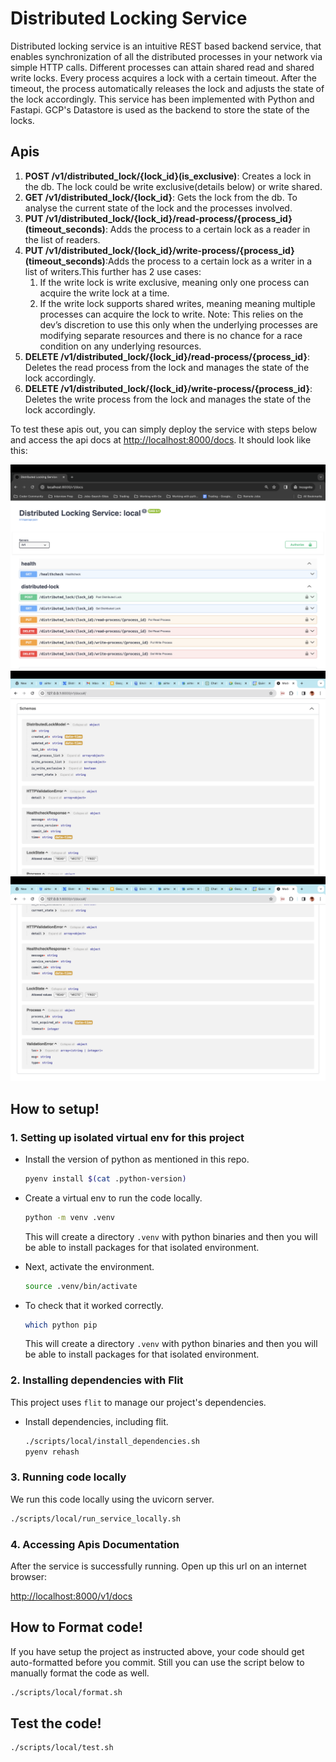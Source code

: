 # Distributed Locking Service
Distributed locking service is an intuitive REST based backend service, that enables synchronization of all the distributed processes in your network via simple HTTP calls.
Different processes can attain shared read and shared write locks. Every process acquires a lock with a certain timeout.
After the timeout, the process automatically releases the lock and adjusts the state of the lock accordingly.
This service has been implemented with Python and Fastapi. GCP's Datastore is used as the backend to store the state of the locks.


## Apis
1. **POST /v1/distributed_lock/{lock_id}(is_exclusive)**: Creates a lock in the db. The lock could be write exclusive(details below) or write shared.
2. **GET /v1/distributed_lock/{lock_id}**: Gets the lock from the db. To analyse the current state of the lock and the processes involved.
3. **PUT /v1/distributed_lock/{lock_id}/read-process/{process_id}(timeout_seconds)**: Adds the process to a certain lock as a reader in the list of readers.
4. **PUT /v1/distributed_lock/{lock_id}/write-process/{process_id}(timeout_seconds)**:Adds the process to a certain lock as a writer in a list of writers.This further has 2 use cases:
   1. If the write lock is write exclusive, meaning only one process can acquire the write lock at a time.
   2. If the write lock supports shared writes, meaning meaning multiple processes can acquire the lock to write. Note: This relies on the dev’s discretion to use this only when the underlying processes are modifying separate resources and there is no chance for a race condition on any underlying resources.
5. **DELETE /v1/distributed_lock/{lock_id}/read-process/{process_id}**: Deletes the read process from the lock and manages the state of the lock accordingly.
6. **DELETE /v1/distributed_lock/{lock_id}/write-process/{process_id}**: Deletes the write process from the lock and manages the state of the lock accordingly.

To test these apis out, you can simply deploy the service with steps below and access the api docs at [http://localhost:8000/docs](http://localhost:8000/docs).
It should look like this:

![APIs Screenshot](https://github.com/shubham-arora-18/distributed-locking-service/blob/main/api_screenshot1.png?raw=true)
![APIs Screenshot](https://github.com/shubham-arora-18/distributed-locking-service/blob/main/api_screenshot2.png?raw=true)
![APIs Screenshot](https://github.com/shubham-arora-18/distributed-locking-service/blob/main/api_screenshot3.png?raw=true)
## How to setup!

### 1. Setting up isolated virtual env for this project

- Install the version of python as mentioned in this repo.

    ```sh
    pyenv install $(cat .python-version)
    ```


- Create a virtual env to run the code locally.
    ```sh
    python -m venv .venv
    ```

    This will create a directory `.venv` with python binaries and then you will be able to install packages for that isolated environment.


- Next, activate the environment.

    ```sh
    source .venv/bin/activate
    ```

- To check that it worked correctly.

    ```sh
    which python pip
    ```

    This will create a directory `.venv` with python binaries and then you will be able to install packages for that isolated environment.

### 2. Installing dependencies with Flit

This project uses `flit` to manage our project's dependencies.

- Install dependencies, including flit.

    ```sh
    ./scripts/local/install_dependencies.sh
    pyenv rehash
    ```

### 3. Running code locally

We run this code locally using the uvicorn server.

  ```sh
  ./scripts/local/run_service_locally.sh
  ```

### 4. Accessing Apis Documentation

After the service is successfully running. Open up this url on an internet browser:

[http://localhost:8000/v1/docs](http://localhost:8000/docs)

## How to Format code!
If you have setup the project as instructed above, your code should get auto-formatted before you commit. Still you can use the script below to manually format the code as well.
```sh
./scripts/local/format.sh
```


## Test the code!

```sh
./scripts/local/test.sh
```
